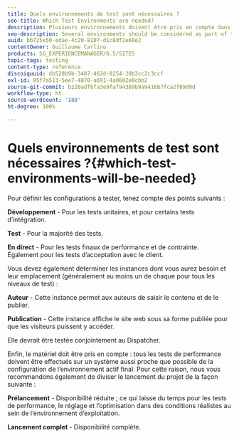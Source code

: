```yaml
---
title: Quels environnements de test sont nécessaires ?
seo-title: Which Test Environments are needed?
description: Plusieurs environnements doivent être pris en compte dans le cadre du test.
seo-description: Several environments should be considered as part of testing
uuid: bb725e50-edae-4c20-8107-d1c8df2e60e2
contentOwner: Guillaume Carlino
products: SG_EXPERIENCEMANAGER/6.5/SITES
topic-tags: testing
content-type: reference
discoiquuid: db528b9b-3407-462d-8254-20b3cc2c3ccf
exl-id: 05f7a513-5ee7-4870-a691-4a0602e0cbb2
source-git-commit: b220adf6fa3e9faf94389b9a9416b7fca2f89d9d
workflow-type: ht
source-wordcount: '180'
ht-degree: 100%

---
```


# Quels environnements de test sont nécessaires ?{#which-test-environments-will-be-needed}

Pour définir les configurations à tester, tenez compte des points suivants :

**Développement** - Pour les tests unitaires, et pour certains tests d’intégration.

**Test** - Pour la majorité des tests.

**En direct** - Pour les tests finaux de performance et de contrainte. Également pour les tests d’acceptation avec le client.

Vous devez également déterminer les instances dont vous aurez besoin et leur emplacement (généralement au moins un de chaque pour tous les niveaux de test) :

**Auteur** - Cette instance permet aux auteurs de saisir le contenu et de le publier.

**Publication** - Cette instance affiche le site web sous sa forme publiée pour que les visiteurs puissent y accéder.

Elle devrait être testée conjointement au Dispatcher.

Enfin, le matériel doit être pris en compte : tous les tests de performance doivent être effectués sur un système aussi proche que possible de la configuration de l’environnement actif final. Pour cette raison, nous vous recommandons également de diviser le lancement du projet de la façon suivante :

**Prélancement** - Disponibilité réduite ; ce qui laisse du temps pour les tests de performance, le réglage et l’optimisation dans des conditions réalistes au sein de l’environnement d’exploitation.

**Lancement complet** - Disponibilité complète.

